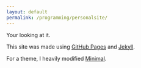 ```yaml
---
layout: default
permalink: /programming/personalsite/
---
```


Your looking at it.

This site was made using [GitHub Pages](https://pages.github.com) and [Jekyll](https://jekyllrb.com/).

For a theme, I heavily modified [Minimal](https://github.com/pages-themes/minimal).
